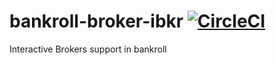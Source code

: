 # bankroll-broker-ibkr [![CircleCI](https://circleci.com/gh/bankroll-py/bankroll-broker-ibkr.svg?style=svg&circle-token=cdf153fcfdf22efd33d454b39734564471524f9e)](https://circleci.com/gh/bankroll-py/bankroll-broker-ibkr)
Interactive Brokers support in bankroll
